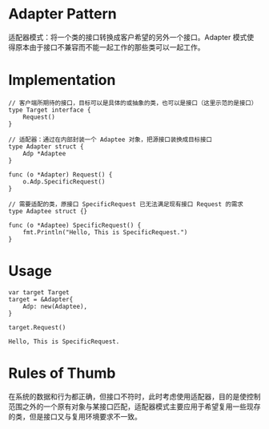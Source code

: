 # Adapter Pattern

适配器模式：将一个类的接口转换成客户希望的另外一个接口。Adapter 模式使得原本由于接口不兼容而不能一起工作的那些类可以一起工作。

# Implementation

```
// 客户端所期待的接口，目标可以是具体的或抽象的类，也可以是接口（这里示范的是接口）
type Target interface {
	Request()
}

// 适配器：通过在内部封装一个 Adaptee 对象，把源接口装换成目标接口
type Adapter struct {
	Adp *Adaptee
}

func (o *Adapter) Request() {
	o.Adp.SpecificRequest()
}

// 需要适配的类，原接口 SpecificRequest 已无法满足现有接口 Request 的需求
type Adaptee struct {}

func (o *Adaptee) SpecificRequest() {
	fmt.Println("Hello, This is SpecificRequest.")
}
```

# Usage

```
var target Target
target = &Adapter{
    Adp: new(Adaptee),
}

target.Request()
```

```
Hello, This is SpecificRequest.
```

# Rules of Thumb

在系统的数据和行为都正确，但接口不符时，此时考虑使用适配器，目的是使控制范围之外的一个原有对象与某接口匹配，适配器模式主要应用于希望复用一些现存的类，但是接口又与复用环境要求不一致。